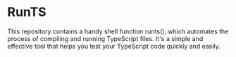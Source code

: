 # RunTS
This repository contains a handy shell function runts(), which automates the process of compiling and running TypeScript files. It's a simple and effective tool that helps you test your TypeScript code quickly and easily.
